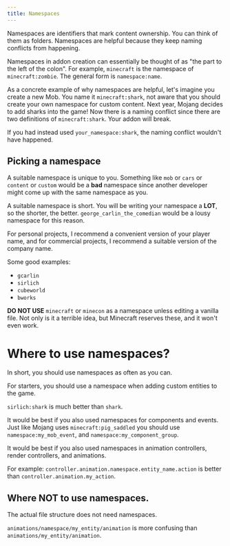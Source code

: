 ```yaml
---
title: Namespaces
---
```


Namespaces are identifiers that mark content ownership. You can think of them as folders. Namespaces are helpful because they keep naming conflicts from happening.

Namespaces in addon creation can essentially be thought of as "the part to the left of the colon". For example, `minecraft` is the namespace of `minecraft:zombie`. The general form is `namespace:name`.

As a concrete example of why namespaces are helpful, let's imagine you create a new Mob. You name it `minecraft:shark`, not aware that you should create your own namespace for custom content. Next year, Mojang decides to add sharks into the game! Now there is a naming conflict since there are two definitions of `minecraft:shark`. Your addon will break.

If you had instead used `your_namespace:shark`, the naming conflict wouldn't have happened.

## Picking a namespace

A suitable namespace is unique to you. Something like `mob` or `cars` or `content` or `custom` would be a **bad** namespace since another developer might come up with the same namespace as you.

A suitable namespace is short. You will be writing your namespace a **LOT**, so the shorter, the better. `george_carlin_the_comedian` would be a lousy namespace for this reason.

For personal projects, I recommend a convenient version of your player name, and for commercial projects, I recommend a suitable version of the company name.

Some good examples:

-   `gcarlin`
-   `sirlich`
-   `cubeworld`
-   `bworks`

**DO NOT USE** `minecraft` or `minecon` as a namespace unless editing a vanilla file. Not only is it a terrible idea, but Minecraft reserves these, and it won't even work.

# Where to use namespaces?

In short, you should use namespaces as often as you can.

For starters, you should use a namespace when adding custom entities to the game.

`sirlich:shark` is much better than `shark`.

It would be best if you also used namespaces for components and events. Just like Mojang uses `minecraft:pig_saddled` you should use `namespace:my_mob_event`, and `namespace:my_component_group`.

It would be best if you also used namespaces in animation controllers, render controllers, and animations.

For example: `controller.animation.namespace.entity_name.action` is better than `controller.animation.my_action`.

## Where **NOT** to use namespaces.

The actual file structure does not need namespaces.

`animations/namespace/my_entity/animation` is more confusing than `animations/my_entity/animation`.
